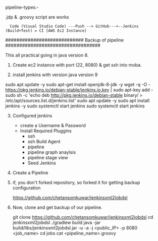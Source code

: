 pipeline-types:-

.jdp & .groovy script are works

      Code (Visual Studio Code) ---Push --> GitHub---<--Jenkins (Build+Test) = CI [AWS Ec2 Instance]
      
      
############################ Backup of pipeline ##################################


This all practical going in java version 8.

1. Create ec2 instance with port (22, 8080) & get ssh into moba.

2. install jenkins with version java version 9

 sudo apt update -y
 sudo apt-get install openjdk-8-jdk -y
 wget -q -O - https://pkg.jenkins.io/debian-stable/jenkins.io.key | sudo apt-key add -
 sudo sh -c 'echo deb http://pkg.jenkins.io/debian-stable binary/ > /etc/apt/sources.list.d/jenkins.list'
 sudo apt update -y
 sudo apt install jenkins -y
 sudo systemctl start jenkins
 sudo systemctl start jenkins

3. Configured jenkins
	- create a Username & Password
	- Install Required Pluggins
		- ssh
		- ssh Build Agent
		- pipeline
		- pipeline graph anaylsis
		- pipeline stage view
		- Seed Jenkins

4. Create a Pipeline

5. if, you don't forked repository, so forked it for getting backup configuration

	https://github.com/chetansomkuwar/jenkinsxml2jobdsl

6. Now, clone and get backup of our pipeline.

	 git clone https://github.com/chetansomkuwar/jenkinsxml2jobdsl
	 cd jenkinsxml2jobdsl
	 ./gradlew build
	 java -jar build/libs/jenkinsxml2jobdsl.jar -u <usernane> -a <password> -j <public_IP> -p 8080 <job_name>
	 cd jobs
	 cat <pipeline_name>.groovy

